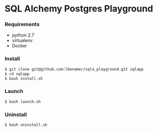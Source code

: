# SQL Alchemy Postgres Playground

### Requirements  
- python 2.7
- virtualenv
- Docker

### Install

```bash
$ git clone git@github.com:lbenamer/sqla_playground.git sqlapp
$ cd sqlapp
$ bash install.sh
```

### Launch
```bash
$ bash launch.sh
```

### Uninstall
```bash
$ bash uninstall.sh
```
